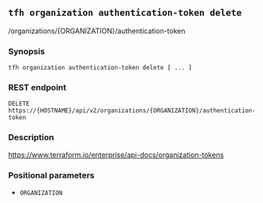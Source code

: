 ## `tfh organization authentication-token delete`

/organizations/{ORGANIZATION}/authentication-token

### Synopsis

    tfh organization authentication-token delete [ ... ]

### REST endpoint

    DELETE https://{HOSTNAME}/api/v2/organizations/{ORGANIZATION}/authentication-token

### Description

https://www.terraform.io/enterprise/api-docs/organization-tokens

### Positional parameters

* `ORGANIZATION`

